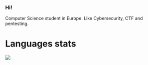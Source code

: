 ### Hi!

Computer Science student in Europe.
Like Cybersecurity, CTF and pentesting.

# Languages stats

<a href = "https://github.com/kkapik?tab=repositories" align="center" >
<img src = "https://github-readme-stats.vercel.app/api/top-langs/?username=kkapik&langs_count=10&theme=dark&layout=compact&card_width=300" align = "center" />
</a><br>
